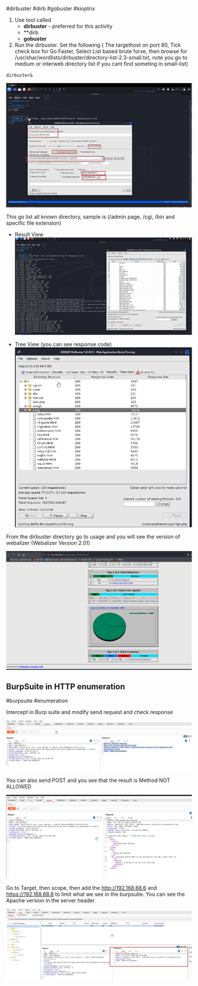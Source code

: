 
#dirbuster
#dirb 
#gobuster
#kioptrix 

1. Use tool called 
	- **dirbuster** - preferred for this activity
	- **dirb
	- **gobuster**
2. Run the dirbuster. Set the following ( The targethost on port 80, Tick check box for Go Faster, Select List based brute forxe, then browse for /usr/shar/wordlists/dirbuster/directory-list-2.3-small.txt, note you go to medium or interweb directory list if you cant find someting in small-list)
```
dirbuster&
```

![Alt](../../Images/dirbuster_settings.png)

This go list all known directory, sample is (/admin page, /cgi, /bin and specific file extension)

- Result View
![Alt](../../Images/dirbuster_results_view.png)

- Tree View (you can see response code)
![Alt](../../Images/dirbuster_tree_view.png)


From the dirbuster directory go to usage and you will see the version of webalizer
(Webalizer Version 2.01)

![Alt](../../Images/dirbuster_Webalizer.png)


## BurpSuite in HTTP enumeration

#burpsuite 
#enumeration


Intercept in Burp suite and modify send request and check response

![Alt](../../Images/Intercept_burpsuite.png)


You can also send POST and you see that the result is Method NOT ALLOWED

![Alt](../../Images/burpsuite_repeater.png)

Go to Target, then scope, then add the http://192.168.68.6 and https://192.168.68.6 to limit what we see in the burpsuite. You can see the Apache version in the server header 

![Alt](../../Images/Burpsuite_target.png)

